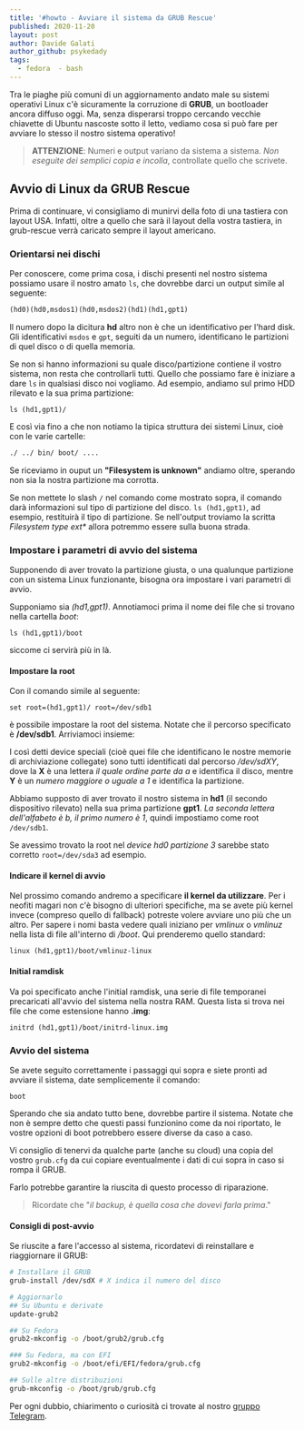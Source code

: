 ```yaml
---
title: '#howto - Avviare il sistema da GRUB Rescue'
published: 2020-11-20
layout: post
author: Davide Galati
author_github: psykedady
tags:
  - fedora  - bash
---
```

Tra le piaghe più comuni di un aggiornamento andato male su sistemi operativi Linux c'è sicuramente la corruzione di **GRUB**, un bootloader ancora diffuso oggi.
Ma, senza disperarsi troppo cercando vecchie chiavette di Ubuntu nascoste sotto il letto, vediamo cosa si può fare per avviare lo stesso il nostro sistema operativo! 

> **ATTENZIONE**:
> Numeri e output variano da sistema a sistema.
> *Non eseguite dei semplici copia e incolla*, controllate quello che scrivete.

## Avvio di Linux da GRUB Rescue
Prima di continuare, vi consigliamo di munirvi della foto di una tastiera con layout USA. Infatti, oltre a quello che sarà il layout della vostra tastiera, in grub-rescue verrà caricato sempre il layout americano.

### Orientarsi nei dischi

Per conoscere, come prima cosa, i dischi presenti nel nostro sistema possiamo usare il nostro amato `ls`, che dovrebbe darci un output simile al seguente:

```lisp
(hd0)(hd0,msdos1)(hd0,msdos2)(hd1)(hd1,gpt1)
```

Il numero dopo la dicitura **hd** altro non è che un identificativo per l'hard disk. Gli identificativi `msdos` e `gpt`, seguiti da un numero, identificano le partizioni di quel disco o di quella memoria.

Se non si hanno informazioni su quale disco/partizione contiene il vostro sistema, non resta che controllarli tutti. Quello che possiamo fare è iniziare a dare `ls` in qualsiasi disco noi vogliamo. Ad esempio, andiamo sul primo HDD rilevato e la sua prima partizione:

`ls (hd1,gpt1)/`

E così via fino a che non notiamo la tipica struttura dei sistemi Linux, cioè con le varie cartelle:

```bash 
./ ../ bin/ boot/ .... 
```

Se riceviamo in ouput un **"Filesystem is unknown"** andiamo oltre, sperando non sia la nostra partizione ma corrotta.

Se non mettete lo slash `/` nel comando come mostrato sopra, il comando darà informazioni sul tipo di partizione del disco. `ls (hd1,gpt1)`, ad esempio, restituirà il tipo di partizione. Se nell'output troviamo la scritta *Filesystem type ext&#42;* allora potremmo essere sulla buona strada.

### Impostare i parametri di avvio del sistema

Supponendo di aver trovato la partizione giusta, o una qualunque partizione con un sistema Linux funzionante, bisogna ora impostare i vari parametri di avvio.

Supponiamo sia *(hd1,gpt1)*. Annotiamoci prima il nome dei file che si trovano nella cartella *boot*:
```
ls (hd1,gpt1)/boot
```

siccome ci servirà più in là.

#### Impostare la root

Con il comando simile al seguente:
```
set root=(hd1,gpt1)/ root=/dev/sdb1
```
è possibile impostare la root del sistema. Notate che il percorso specificato è **/dev/sdb1**. Arriviamoci insieme: 

I così detti device speciali (cioè quei file che identificano le nostre memorie di archiviazione collegate) sono tutti identificati dal percorso */dev/sdXY*, dove la **X** è una lettera *il quale ordine parte da a* e identifica il disco, mentre **Y** è un *numero maggiore o uguale a 1* e identifica la partizione. 

Abbiamo supposto di aver trovato il nostro sistema in **hd1** (il secondo dispositivo rilevato) nella sua prima partizione **gpt1**. *La seconda lettera dell'alfabeto è b, il primo numero è 1*, quindi impostiamo come root `/dev/sdb1`.

Se avessimo trovato la root nel *device hd0 partizione 3* sarebbe stato corretto `root=/dev/sda3` ad esempio.

#### Indicare il kernel di avvio

Nel prossimo comando andremo a specificare **il kernel da utilizzare**. Per i neofiti magari non c'è bisogno di ulteriori specifiche, ma se avete più kernel invece (compreso quello di fallback) potreste volere avviare uno più che un altro. Per sapere i nomi basta vedere quali iniziano per *vmlinux* o *vmlinuz* nella lista di file all'interno di */boot*. Qui prenderemo quello standard:

```
linux (hd1,gpt1)/boot/vmlinuz-linux
```

#### Initial ramdisk

Va poi specificato anche l'initial ramdisk, una serie di file temporanei precaricati all'avvio del sistema nella nostra RAM. Questa lista si trova nei file che come estensione hanno **.img**:

```
initrd (hd1,gpt1)/boot/initrd-linux.img
```

### Avvio del sistema

Se avete seguito correttamente i passaggi qui sopra e siete pronti ad avviare il sistema, date semplicemente il comando:
```
boot
```
Sperando che sia andato tutto bene, dovrebbe partire il sistema. Notate che non è sempre detto che questi passi funzionino come da noi riportato, le vostre opzioni di boot potrebbero essere diverse da caso a caso.

Vi consiglio di tenervi da qualche parte (anche su cloud) una copia del vostro `grub.cfg` da cui copiare eventualmente i dati di cui sopra in caso si rompa il GRUB. 

Farlo potrebbe garantire la riuscita di questo processo di riparazione. 

> Ricordate che "*il backup, è quella cosa che dovevi farla prima*."

#### Consigli di post-avvio

Se riuscite a fare l'accesso al sistema, ricordatevi di reinstallare e riaggiornare il GRUB:

```bash
# Installare il GRUB
grub-install /dev/sdX # X indica il numero del disco

# Aggiornarlo
## Su Ubuntu e derivate
update-grub2 

## Su Fedora
grub2-mkconfig -o /boot/grub2/grub.cfg

### Su Fedora, ma con EFI
grub2-mkconfig -o /boot/efi/EFI/fedora/grub.cfg

## Sulle altre distribuzioni
grub-mkconfig -o /boot/grub/grub.cfg
```

Per ogni dubbio, chiarimento o curiosità ci trovate al nostro <a href="https://t.me/linuxpeople">gruppo Telegram</a>.